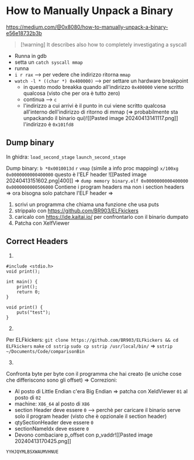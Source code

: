 # How to Manually Unpack a Binary
https://medium.com/@0x8080/how-to-manually-unpack-a-binary-e56e18732b3b

>[!warning] It describes also
>how to completely investigating a syscall



- Runna in gdb
- setta un `catch syscall mmap`
- runna
- `i r rax` -->  per vedere che indirizzo ritorna `mmap`
- `watch -l * ((char *) 0x400000)` -->  per settare un hardware breakpoint
	- in questo modo breakka quando all'indirizzo `0x400000` viene scritto qualcosa
	  (visto che per ora è tutto zero)
	- continua -->  `c`
	- l'indirizzo a cui arrivi è il punto in cui viene scritto qualcosa all'interno dell'indirizzo di ritorno di mmap (=> probabilmente sta unpackando il binario qui)![[Pasted image 20240413141117.png]]
	  l'indirizzo è `0x101fd8`

## Dump binary
In ghidra:
`load_second_stage`
`launch_second_stage`

Dump binary:
`b *0x0010013d`
`r`
`vmap` (simile a info proc mapping)
`x/100xg 0x0000000000400000`
questo è l'ELF header
![[Pasted image 20240413151602.png|400]]
=>
`dump memory binary.elf 0x0000000000400000 0x0000000000506000`
Contiene i program headers ma non i section headers
=>
ora bisogna solo patchare l'ELF header
=>
1) scrivi un programma che chiama una funzione che usa puts
2) strippalo con https://github.com/BR903/ELFkickers 
3) caricalo con https://ide.kaitai.io/ per confrontarlo con il binario dumpato
4) Patcha con XelfViewer

## Correct Headers

1)

```
#include <stdio.h>
void print();

int main() {
	print();
	return 0;
}

void print() {
	puts("test");
}
```

2)
Per ELFkickers:
`git clone https://github.com/BR903/ELFkickers && cd ELFkickers`
`make`
`cd sstrip`
`sudo cp sstrip /usr/local/bin/`
=>
`sstrip ~/Documents/Code/comparisonBin`

3)
Confronta byte per byte con il programma che hai creato (le uniche cose che differiscono sono gli offset)
=>
Correzioni:
- Al posto di Little Endian c'era Big Endian =>  patcha con XeldViewer `01` al posto di `02`
- machine: `X86_64` al posto di `X86`
- section Header deve essere `0` -->  perchè per caricare il binario serve solo il program header (visto che è opzionale il section header)
- qtySectionHeader deve essere `0` 
- sectionNameIdx deve essere `0`
- Devono combaciare p_offset con p_vaddr![[Pasted image 20240413170425.png]]



`YYHJQYMLBSXWAUMVHNUE`